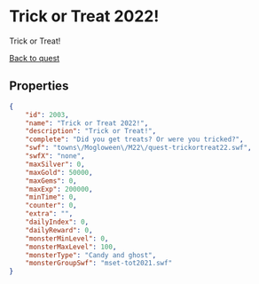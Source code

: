 # Trick or Treat 2022!

Trick or Treat!

[Back to quest](../quests.md)

## Properties

```json
{
    "id": 2003,
    "name": "Trick or Treat 2022!",
    "description": "Trick or Treat!",
    "complete": "Did you get treats? Or were you tricked?",
    "swf": "towns\/Mogloween\/M22\/quest-trickortreat22.swf",
    "swfX": "none",
    "maxSilver": 0,
    "maxGold": 50000,
    "maxGems": 0,
    "maxExp": 200000,
    "minTime": 0,
    "counter": 0,
    "extra": "",
    "dailyIndex": 0,
    "dailyReward": 0,
    "monsterMinLevel": 0,
    "monsterMaxLevel": 100,
    "monsterType": "Candy and ghost",
    "monsterGroupSwf": "mset-tot2021.swf"
}
```

